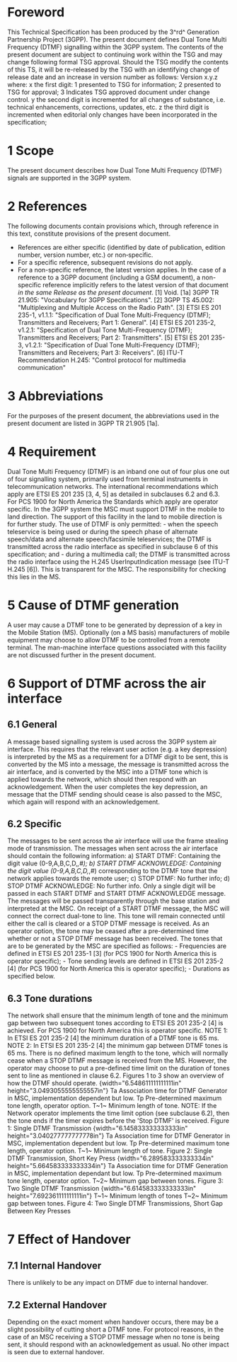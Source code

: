 # Foreword
This Technical Specification has been produced by the 3^rd^ Generation
Partnership Project (3GPP).
The present document defines Dual Tone Multi Frequency (DTMF) signalling
within the 3GPP system.
The contents of the present document are subject to continuing work within the
TSG and may change following formal TSG approval. Should the TSG modify the
contents of this TS, it will be re-released by the TSG with an identifying
change of release date and an increase in version number as follows:
Version x.y.z
where:
x the first digit:
1 presented to TSG for information;
2 presented to TSG for approval;
3 Indicates TSG approved document under change control.
y the second digit is incremented for all changes of substance, i.e. technical
enhancements, corrections, updates, etc.
z the third digit is incremented when editorial only changes have been
incorporated in the specification;
# 1 Scope
The present document describes how Dual Tone Multi Frequency (DTMF) signals
are supported in the 3GPP system.
# 2 References
The following documents contain provisions which, through reference in this
text, constitute provisions of the present document.
  * References are either specific (identified by date of publication, edition number, version number, etc.) or non‑specific.
  * For a specific reference, subsequent revisions do not apply.
  * For a non-specific reference, the latest version applies. In the case of a reference to a 3GPP document (including a GSM document), a non-specific reference implicitly refers to the latest version of that document _in the same Release as the present document_.
[1] Void.
[1a] 3GPP TR 21.905: \"Vocabulary for 3GPP Specifications\".
[2] 3GPP TS 45.002: \"Multiplexing and Multiple Access on the Radio Path\".
[3] ETSI ES 201 235-1, v1.1.1: \"Specification of Dual Tone Multi-Frequency
(DTMF); Transmitters and Receivers; Part 1: General\".
[4] ETSI ES 201 235-2, v1.2.1: \"Specification of Dual Tone Multi-Frequency
(DTMF); Transmitters and Receivers; Part 2: Transmitters\".
[5] ETSI ES 201 235-3, v1.2.1: \"Specification of Dual Tone Multi-Frequency
(DTMF); Transmitters and Receivers; Part 3: Receivers\".
[6] ITU-T Recommendation H.245: \"Control protocol for multimedia
communication\"
# 3 Abbreviations
For the purposes of the present document, the abbreviations used in the
present document are listed in 3GPP TR 21.905 [1a].
# 4 Requirement
Dual Tone Multi Frequency (DTMF) is an inband one out of four plus one out of
four signalling system, primarily used from terminal instruments in
telecommunication networks. The international recommendations which apply are
ETSI ES 201 235 [3, 4, 5] as detailed in subclauses 6.2 and 6.3. For PCS 1900
for North America the Standards which apply are operator specific.
In the 3GPP system the MSC must support DTMF in the mobile to land direction.
The support of this facility in the land to mobile direction is for further
study.
The use of DTMF is only permitted:
\- when the speech teleservice is being used or during the speech phase of
alternate speech/data and alternate speech/facsimile teleservices; the DTMF is
transmitted across the radio interface as specified in subclause 6 of this
specification; and
\- during a multimedia call; the DTMF is transmitted across the radio
interface using the H.245 UserInputIndication message (see ITU-T H.245 [6]).
This is transparent for the MSC.
The responsibility for checking this lies in the MS.
# 5 Cause of DTMF generation
A user may cause a DTMF tone to be generated by depression of a key in the
Mobile Station (MS). Optionally (on a MS basis) manufacturers of mobile
equipment may choose to allow DTMF to be controlled from a remote terminal.
The man-machine interface questions associated with this facility are not
discussed further in the present document.
# 6 Support of DTMF across the air interface
## 6.1 General
A message based signalling system is used across the 3GPP system air
interface.
This requires that the relevant user action (e.g. a key depression) is
interpreted by the MS as a requirement for a DTMF digit to be sent, this is
converted by the MS into a message, the message is transmitted across the air
interface, and is converted by the MSC into a DTMF tone which is applied
towards the network, which should then respond with an acknowledgement. When
the user completes the key depression, an message that the DTMF sending should
cease is also passed to the MSC, which again will respond with an
acknowledgement.
## 6.2 Specific
The messages to be sent across the air interface will use the frame stealing
mode of transmission.
The messages when sent across the air interface should contain the following
information:
a) START DTMF: Containing the digit value (0-9,A,B,C,D,*,#);
b) START DTMF ACKNOWLEDGE: Containing the digit value (0-9,A,B,C,D,*,#)
corresponding to the DTMF tone that the network applies towards the remote
user;
c) STOP DTMF: No further info;
d) STOP DTMF ACKNOWLEDGE: No further info.
Only a single digit will be passed in each START DTMF and START DTMF
ACKNOWLEDGE message.
The messages will be passed transparently through the base station and
interpreted at the MSC.
On receipt of a START DTMF message, the MSC will connect the correct dual-tone
to line. This tone will remain connected until either the call is cleared or a
STOP DTMF message is received.
As an operator option, the tone may be ceased after a pre-determined time
whether or not a STOP DTMF message has been received.
The tones that are to be generated by the MSC are specified as follows:
\- Frequencies are defined in ETSI ES 201 235-1 [3] (for PCS 1900 for North
America this is operator specific);
\- Tone sending levels are defined in ETSI ES 201 235-2 [4] (for PCS 1900 for
North America this is operator specific);
\- Durations as specified below.
## 6.3 Tone durations
The network shall ensure that the minimum length of tone and the minimum gap
between two subsequent tones according to ETSI ES 201 235-2 [4] is achieved.
For PCS 1900 for North America this is operator specific.
NOTE 1: In ETSI ES 201 235-2 [4] the minimum duration of a DTMF tone is 65 ms.
NOTE 2: In ETSI ES 201 235-2 [4] the minimum gap between DTMF tones is 65 ms.
There is no defined maximum length to the tone, which will normally cease when
a STOP DTMF message is received from the MS. However, the operator may choose
to put a pre-defined time limit on the duration of tones sent to line as
mentioned in clause 6.2.
Figures 1 to 3 show an overview of how the DTMF should operate.
{width="6.548611111111111in" height="3.0493055555555557in"}
Ta Association time for DTMF Generator in MSC, implementation dependent but
low.
Tp Pre-determined maximum tone length, operator option.
T~1~ Minimum length of tone.
NOTE: If the Network operator implements the time limit option (see subclause
6.2), then the tone ends if the timer expires before the \'Stop DTMF\' is
received.
Figure 1: Single DTMF Transmission
{width="6.145833333333333in" height="3.040277777777778in"}
Ta Association time for DTMF Generator in MSC, implementation dependent but
low.
Tp Pre-determined maximum tone length, operator option.
T~1~ Minimum length of tone.
Figure 2: Single DTMF Transmission, Short Key Press
{width="6.289583333333334in" height="5.664583333333334in"}
Ta Association time for DTMF Generation in MSC, implementation dependant but
low.
Tp Pre-determined maximum tone length, operator option.
T~2~ Minimum gap between tones.
Figure 3: Two Single DTMF Transmission
{width="6.614583333333333in" height="7.692361111111111in"}
T~1~ Minimum length of tones
T~2~ Minimum gap between tones.
Figure 4: Two Single DTMF Transmissions, Short Gap Between Key Presses
# 7 Effect of Handover
## 7.1 Internal Handover
There is unlikely to be any impact on DTMF due to internal handover.
## 7.2 External Handover
Depending on the exact moment when handover occurs, there may be a slight
possibility of cutting short a DTMF tone.
For protocol reasons, in the case of an MSC receiving a STOP DTMF message when
no tone is being sent, it should respond with an acknowledgement as usual.
No other impact is seen due to external handover.
#